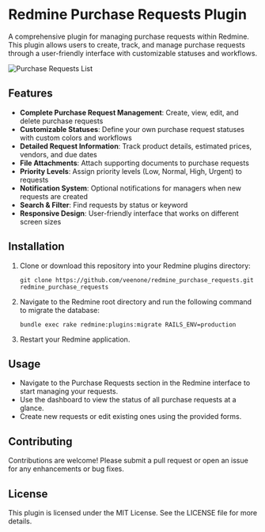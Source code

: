 # Redmine Purchase Requests Plugin

A comprehensive plugin for managing purchase requests within Redmine. This plugin allows users to create, track, and manage purchase requests through a user-friendly interface with customizable statuses and workflows.

![Purchase Requests List](docs/images/purchase-requests-list.png)

## Features

- **Complete Purchase Request Management**: Create, view, edit, and delete purchase requests
- **Customizable Statuses**: Define your own purchase request statuses with custom colors and workflows
- **Detailed Request Information**: Track product details, estimated prices, vendors, and due dates
- **File Attachments**: Attach supporting documents to purchase requests
- **Priority Levels**: Assign priority levels (Low, Normal, High, Urgent) to requests
- **Notification System**: Optional notifications for managers when new requests are created
- **Search & Filter**: Find requests by status or keyword
- **Responsive Design**: User-friendly interface that works on different screen sizes

## Installation

1. Clone or download this repository into your Redmine plugins directory:
   ```
   git clone https://github.com/veenone/redmine_purchase_requests.git redmine_purchase_requests
   ```

2. Navigate to the Redmine root directory and run the following command to migrate the database:
   ```
   bundle exec rake redmine:plugins:migrate RAILS_ENV=production
   ```

3. Restart your Redmine application.

## Usage

- Navigate to the Purchase Requests section in the Redmine interface to start managing your requests.
- Use the dashboard to view the status of all purchase requests at a glance.
- Create new requests or edit existing ones using the provided forms.

## Contributing

Contributions are welcome! Please submit a pull request or open an issue for any enhancements or bug fixes.

## License

This plugin is licensed under the MIT License. See the LICENSE file for more details.